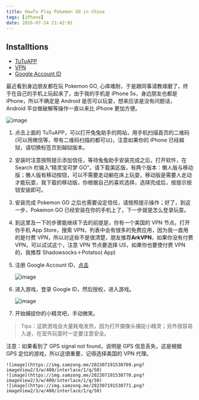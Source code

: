 ```yaml
---
title: HowTo Play Pokemon GO in China
tags: [iPhone]
date: 2016-07-24 21:42:01
---
```


## Installtions

* [TuTuAPP](http://www.tutuapp.cn)
* [VPN](https://shadowsocks.biz/?ref=518)
* [Google Account ID](https://accounts.google.com)

最近看到身边朋友都在玩 Pokemon GO, 心痒难耐，于是跟同事请教琢磨了，终于在自己的手机上玩起来了，由于我的手机是 iPhone 5s，身边朋友也都是 iPhone，所以不确定是 Android 是否可以玩耍，想来应该是没有问题话，Android 平台做破解等操作一直以来比 iPhone 更加方便。

![image](https://img.samzong.me/202307191530767.jpg?imageView2/3/w/400/interlace/1/q/50)

1. 点击上面的 TuTuAPP，可以打开兔兔助手的网站，用手机扫描首页的二维码 (可以用微信等，带有二维码扫描的都可以)，注意如果你的 iPhone 已经越狱，请切换标签页到越狱版本。

2. 安装时注意按照提示添加信任，等待兔兔助手安装完成之后，打开软件，在 Search 栏输入“精灵宝可梦 GO”，请下载美区版，有两个版本：懒人版与移动版；懒人版有移动按钮，可以不需要走动躺在床上玩耍，移动版是需要人走动才能玩耍，我下载的移动版，你根据自己的喜欢选择，选择完成后，按提示按钮安装即可。

3. 安装完成 Pokemon GO 之后也需要设定信任，请按照提示操作；好了，到这一步，Pokemon GO 已经安装在你的手机上了，下一步就是怎么登录玩耍。

4. 到这里及一下的步骤能继续下去的前提是，你有一个美国的 VPN 节点。打开你手机 App Store，搜索 VPN，列表中会有很多的免费应用，因为我一直用的是付费 VPN，所以对这些不是很清楚，朋友推荐**ArkVPN**，如果你没有付费 VPN，可以试试这个，注意 VPN 节点要选择 US，如果你也要使付费 VPN 的，我推荐 Shadowsocks＋Potatso( App)

5. 注册 Google Account ID，[点击](https://account.google.com)

    ![image](https://img.samzong.me/202307191530768.jpg?imageView2/3/w/400/interlace/1/q/50)

6. 进入游戏，登录 Google ID，然后授权，进入游戏。

    ![image](http://samzong.oss-cn-shenzhen.aliyuncs.com/2016/07/pokemongo3.png>)

7. 开始捕捉你的小精灵吧，手动微笑。

> Tips：这款游戏会大量耗电发热，因为打开摄像头捕捉小精灵；另外很容易入迷，在室外玩耍时一定要注意安全。

注意：如果看到了 GPS signal not found，说明是 GPS 信息丢失，这是根据 GPS 定位的游戏，所以这很重要，记得选择美国的 VPN 代理。

    ![image](https://img.samzong.me/202307191530769.png?imageView2/3/w/400/interlace/1/q/50)
    ![image](https://img.samzong.me/202307191530770.png?imageView2/3/w/400/interlace/1/q/50)
    ![image](https://img.samzong.me/202307191530771.png?imageView2/3/w/400/interlace/1/q/50)
